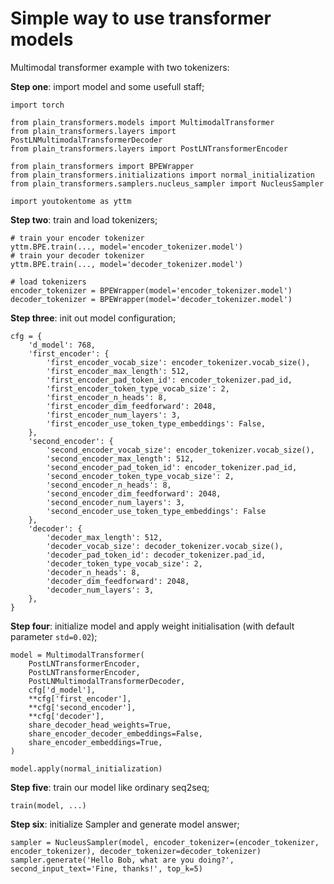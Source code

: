 # Simple way to use transformer models
Multimodal transformer example with two tokenizers:

**Step one**: import model and some usefull staff;
```
import torch

from plain_transformers.models import MultimodalTransformer
from plain_transformers.layers import PostLNMultimodalTransformerDecoder
from plain_transformers.layers import PostLNTransformerEncoder

from plain_transformers import BPEWrapper
from plain_transformers.initializations import normal_initialization
from plain_transformers.samplers.nucleus_sampler import NucleusSampler

import youtokentome as yttm
```
**Step two**: train and load tokenizers;
```
# train your encoder tokenizer
yttm.BPE.train(..., model='encoder_tokenizer.model')
# train your decoder tokenizer
yttm.BPE.train(..., model='decoder_tokenizer.model')

# load tokenizers
encoder_tokenizer = BPEWrapper(model='encoder_tokenizer.model')
decoder_tokenizer = BPEWrapper(model='decoder_tokenizer.model')
```
**Step three**: init out model configuration;
```
cfg = {
    'd_model': 768,
    'first_encoder': {
        'first_encoder_vocab_size': encoder_tokenizer.vocab_size(),
        'first_encoder_max_length': 512,
        'first_encoder_pad_token_id': encoder_tokenizer.pad_id,
        'first_encoder_token_type_vocab_size': 2,
        'first_encoder_n_heads': 8,
        'first_encoder_dim_feedforward': 2048,
        'first_encoder_num_layers': 3,
        'first_encoder_use_token_type_embeddings': False,
    },
    'second_encoder': {
        'second_encoder_vocab_size': encoder_tokenizer.vocab_size(),
        'second_encoder_max_length': 512,
        'second_encoder_pad_token_id': encoder_tokenizer.pad_id,
        'second_encoder_token_type_vocab_size': 2,
        'second_encoder_n_heads': 8,
        'second_encoder_dim_feedforward': 2048,
        'second_encoder_num_layers': 3,
        'second_encoder_use_token_type_embeddings': False
    },
    'decoder': {
        'decoder_max_length': 512,
        'decoder_vocab_size': decoder_tokenizer.vocab_size(),
        'decoder_pad_token_id': decoder_tokenizer.pad_id,
        'decoder_token_type_vocab_size': 2,
        'decoder_n_heads': 8,
        'decoder_dim_feedforward': 2048,
        'decoder_num_layers': 3,
    },
}
```
**Step four**: initialize model and apply weight initialisation (with default parameter ```std=0.02```);
```
model = MultimodalTransformer(
    PostLNTransformerEncoder,
    PostLNTransformerEncoder,
    PostLNMultimodalTransformerDecoder,
    cfg['d_model'],
    **cfg['first_encoder'],
    **cfg['second_encoder'],
    **cfg['decoder'],
    share_decoder_head_weights=True,
    share_encoder_decoder_embeddings=False,
    share_encoder_embeddings=True,
)

model.apply(normal_initialization)
```
**Step five**: train our model like ordinary seq2seq;
```
train(model, ...)
```
**Step six**: initialize Sampler and generate model answer;
```
sampler = NucleusSampler(model, encoder_tokenizer=(encoder_tokenizer, encoder_tokenizer), decoder_tokenizer=decoder_tokenizer)
sampler.generate('Hello Bob, what are you doing?', second_input_text='Fine, thanks!', top_k=5)
```